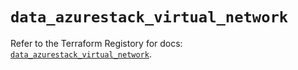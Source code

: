 # `data_azurestack_virtual_network`

Refer to the Terraform Registory for docs: [`data_azurestack_virtual_network`](https://www.terraform.io/docs/providers/azurestack/d/virtual_network).
